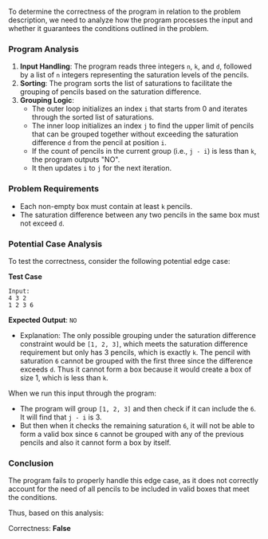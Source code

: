 To determine the correctness of the program in relation to the problem description, we need to analyze how the program processes the input and whether it guarantees the conditions outlined in the problem.

### Program Analysis
1. **Input Handling**: The program reads three integers `n`, `k`, and `d`, followed by a list of `n` integers representing the saturation levels of the pencils.
2. **Sorting**: The program sorts the list of saturations to facilitate the grouping of pencils based on the saturation difference.
3. **Grouping Logic**:
   - The outer loop initializes an index `i` that starts from 0 and iterates through the sorted list of saturations.
   - The inner loop initializes an index `j` to find the upper limit of pencils that can be grouped together without exceeding the saturation difference `d` from the pencil at position `i`.
   - If the count of pencils in the current group (i.e., `j - i`) is less than `k`, the program outputs "NO".
   - It then updates `i` to `j` for the next iteration.

### Problem Requirements
- Each non-empty box must contain at least `k` pencils.
- The saturation difference between any two pencils in the same box must not exceed `d`.

### Potential Case Analysis
To test the correctness, consider the following potential edge case:

**Test Case**
```
Input:
4 3 2
1 2 3 6
```
**Expected Output**: `NO`
- Explanation: The only possible grouping under the saturation difference constraint would be `[1, 2, 3]`, which meets the saturation difference requirement but only has 3 pencils, which is exactly `k`. The pencil with saturation `6` cannot be grouped with the first three since the difference exceeds `d`. Thus it cannot form a box because it would create a box of size 1, which is less than `k`.

When we run this input through the program:
- The program will group `[1, 2, 3]` and then check if it can include the `6`. It will find that `j - i` is 3.
- But then when it checks the remaining saturation `6`, it will not be able to form a valid box since `6` cannot be grouped with any of the previous pencils and also it cannot form a box by itself.

### Conclusion
The program fails to properly handle this edge case, as it does not correctly account for the need of all pencils to be included in valid boxes that meet the conditions.

Thus, based on this analysis:

Correctness: **False**